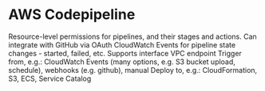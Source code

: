# AWS Codepipeline

Resource-level permissions for pipelines, and their stages and actions.
Can integrate with GitHub via OAuth
CloudWatch Events for pipeline state changes - started, failed, etc.
Supports interface VPC endpoint
Trigger from, e.g.: CloudWatch Events (many options, e.g. S3 bucket upload, schedule), webhooks (e.g. github), manual
Deploy to, e.g.: CloudFormation, S3, ECS, Service Catalog
